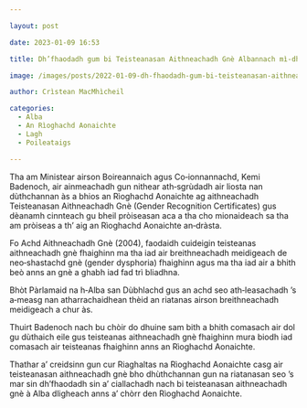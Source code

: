 ```yaml
---

layout: post

date: 2023-01-09 16:53

title: Dh’fhaodadh gum bi Teisteanasan Aithneachadh Gnè Albannach mì‑dhligheach anns a’ chòrr den Rìoghachd Aonaichte

image: /images/posts/2022-01-09-dh-fhaodadh-gum-bi-teisteanasan-aithneachadh-gne-albannach-mi-dhligheach-anns-a-chorr-den-rioghachd-aonaichte.webp

author: Crìstean MacMhìcheil

categories:
  - Alba
  - An Rìoghachd Aonaichte
  - Lagh
  - Poileataigs

---
```


Tha am Ministear airson Boireannaich agus Co‑ionnannachd, Kemi Badenoch, air ainmeachadh gun nithear ath‑sgrùdadh air liosta nan dùthchannan às a bhios an Rìoghachd Aonaichte ag aithneachadh Teisteanasan Aithneachadh Gnè (Gender Recognition Certificates) gus dèanamh cinnteach gu bheil pròiseasan aca a tha cho mionaideach sa tha am pròiseas a th’ aig an Rìoghachd Aonaichte an‑dràsta.

Fo Achd Aithneachadh Gnè (2004), faodaidh cuideigin teisteanas aithneachadh gnè fhaighinn ma tha iad air breithneachadh meidigeach de neo‑shastachd gnè (gender dysphoria) fhaighinn agus ma tha iad air a bhith beò anns an gnè a ghabh iad fad trì bliadhna.

Bhòt Pàrlamaid na h‑Alba san Dùbhlachd gus an achd seo ath‑leasachadh ’s a‑measg nan atharrachaidhean thèid an riatanas airson breithneachadh meidigeach a chur às.

Thuirt Badenoch nach bu chòir do dhuine sam bith a bhith comasach air dol gu dùthaich eile gus teisteanas aithneachadh gnè fhaighinn mura biodh iad comasach air teisteanas fhaighinn anns an Rìoghachd Aonaichte.

Thathar a’ creidsinn gun cur Riaghaltas na Rìoghachd Aonaichte casg air teisteanasan aithneachadh gnè bho dhùthchannan gun na riatanasan seo ’s mar sin dh’fhaodadh sin a’ ciallachadh nach bi teisteanasan aithneachadh gnè à Alba dligheach anns a’ chòrr den Rìoghachd Aonaichte.

